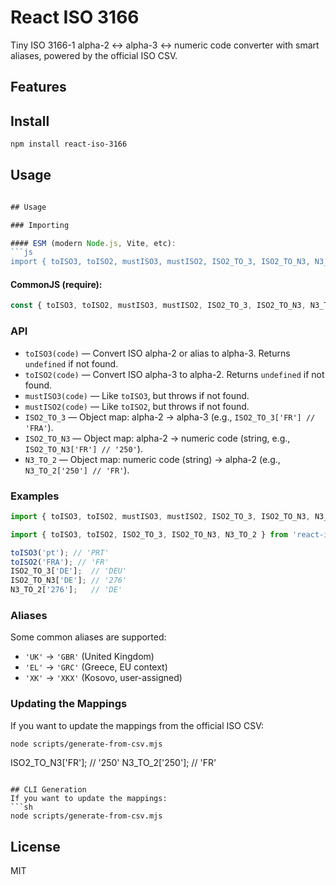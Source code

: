 # React ISO 3166

Tiny ISO 3166-1 alpha-2 ↔ alpha-3 ↔ numeric code converter with smart aliases, powered by the official ISO CSV.

## Features

## Install
```sh
npm install react-iso-3166
```

## Usage

```js

## Usage

### Importing

#### ESM (modern Node.js, Vite, etc):
```js
import { toISO3, toISO2, mustISO3, mustISO2, ISO2_TO_3, ISO2_TO_N3, N3_TO_2 } from 'react-iso-3166';
```

#### CommonJS (require):
```js
const { toISO3, toISO2, mustISO3, mustISO2, ISO2_TO_3, ISO2_TO_N3, N3_TO_2 } = require('react-iso-3166');
```

### API

- `toISO3(code)` — Convert ISO alpha-2 or alias to alpha-3. Returns `undefined` if not found.
- `toISO2(code)` — Convert ISO alpha-3 to alpha-2. Returns `undefined` if not found.
- `mustISO3(code)` — Like `toISO3`, but throws if not found.
- `mustISO2(code)` — Like `toISO2`, but throws if not found.
- `ISO2_TO_3` — Object map: alpha-2 → alpha-3 (e.g., `ISO2_TO_3['FR'] // 'FRA'`).
- `ISO2_TO_N3` — Object map: alpha-2 → numeric code (string, e.g., `ISO2_TO_N3['FR'] // '250'`).
- `N3_TO_2` — Object map: numeric code (string) → alpha-2 (e.g., `N3_TO_2['250'] // 'FR'`).

### Examples

```js
import { toISO3, toISO2, mustISO3, mustISO2, ISO2_TO_3, ISO2_TO_N3, N3_TO_2 } from 'react-iso-3166';

import { toISO3, toISO2, ISO2_TO_3, ISO2_TO_N3, N3_TO_2 } from 'react-iso-3166';

toISO3('pt'); // 'PRT'
toISO2('FRA'); // 'FR'
ISO2_TO_3['DE'];  // 'DEU'
ISO2_TO_N3['DE']; // '276'
N3_TO_2['276'];   // 'DE'
```

### Aliases

Some common aliases are supported:
- `'UK'` → `'GBR'` (United Kingdom)
- `'EL'` → `'GRC'` (Greece, EU context)
- `'XK'` → `'XKX'` (Kosovo, user-assigned)

### Updating the Mappings
If you want to update the mappings from the official ISO CSV:
```sh
node scripts/generate-from-csv.mjs
```
ISO2_TO_N3['FR']; // '250'
N3_TO_2['250']; // 'FR'
```

## CLI Generation
If you want to update the mappings:
```sh
node scripts/generate-from-csv.mjs
```

## License
MIT
